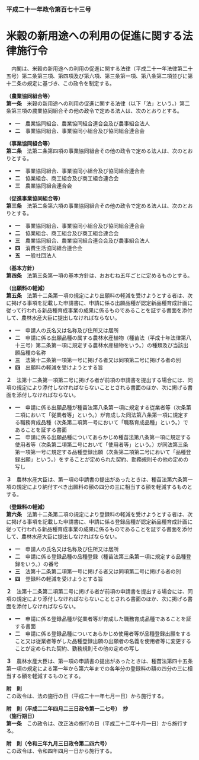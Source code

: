 ### 平成二十一年政令第百七十三号  
# 米穀の新用途への利用の促進に関する法律施行令  
　内閣は、米穀の新用途への利用の促進に関する法律（平成二十一年法律第二十五号）第二条第三項、第四項及び第六項、第三条第一項、第八条第二項並びに第十二条の規定に基づき、この政令を制定する。  
  
**（農業協同組合等）**  
**第一条**　米穀の新用途への利用の促進に関する法律（以下「法」という。）第二条第三項の農業協同組合その他の政令で定める法人は、次のとおりとする。  
* **一**　農業協同組合、農業協同組合連合会及び農事組合法人  
* **二**　事業協同組合、事業協同小組合及び協同組合連合会  
  
**（事業協同組合等）**  
**第二条**　法第二条第四項の事業協同組合その他の政令で定める法人は、次のとおりとする。  
* **一**　事業協同組合、事業協同小組合及び協同組合連合会  
* **二**　協業組合、商工組合及び商工組合連合会  
* **三**　農業協同組合連合会  
  
**（促進事業協同組合等）**  
**第三条**　法第二条第六項の事業協同組合その他の政令で定める法人は、次のとおりとする。  
* **一**　事業協同組合、事業協同小組合及び協同組合連合会  
* **二**　協業組合、商工組合及び商工組合連合会  
* **三**　農業協同組合、農業協同組合連合会及び農事組合法人  
* **四**　消費生活協同組合連合会  
* **五**　一般社団法人  
  
**（基本方針）**  
**第四条**　法第三条第一項の基本方針は、おおむね五年ごとに定めるものとする。  
  
**（出願料の軽減）**  
**第五条**　法第十二条第一項の規定により出願料の軽減を受けようとする者は、次に掲げる事項を記載した申請書に、申請に係る出願品種が認定新品種育成計画に従って行われる新品種育成事業の成果に係るものであることを証する書面を添付して、農林水産大臣に提出しなければならない。  
* **一**　申請人の氏名又は名称及び住所又は居所  
* **二**　申請に係る出願品種の属する農林水産植物（種苗法（平成十年法律第八十三号）第二条第一項に規定する農林水産植物をいう。）の種類及び当該出願品種の名称  
* **三**　法第十二条第一項第一号に掲げる者又は同項第二号に掲げる者の別  
* **四**　出願料の軽減を受けようとする旨  
  
**２**　法第十二条第一項第二号に掲げる者が前項の申請書を提出する場合には、同項の規定により添付しなければならないこととされる書面のほか、次に掲げる書面を添付しなければならない。  
* **一**　申請に係る出願品種が種苗法第八条第一項に規定する従業者等（次条第二項において「従業者等」という。）が育成した同法第八条第一項に規定する職務育成品種（次条第二項第一号において「職務育成品種」という。）であることを証する書面  
* **二**　申請に係る出願品種についてあらかじめ種苗法第八条第一項に規定する使用者等（次条第二項第二号において「使用者等」という。）が同法第三条第一項第一号に規定する品種登録出願（次条第二項第二号において「品種登録出願」という。）をすることが定められた契約、勤務規則その他の定めの写し  
  
**３**　農林水産大臣は、第一項の申請書の提出があったときは、種苗法第六条第一項の規定により納付すべき出願料の額の四分の三に相当する額を軽減するものとする。  
  
**（登録料の軽減）**  
**第六条**　法第十二条第二項の規定により登録料の軽減を受けようとする者は、次に掲げる事項を記載した申請書に、申請に係る登録品種が認定新品種育成計画に従って行われる新品種育成事業の成果に係るものであることを証する書面を添付して、農林水産大臣に提出しなければならない。  
* **一**　申請人の氏名又は名称及び住所又は居所  
* **二**　申請に係る登録品種の品種登録（種苗法第三条第一項に規定する品種登録をいう。）の番号  
* **三**　法第十二条第二項第一号に掲げる者又は同項第二号に掲げる者の別  
* **四**　登録料の軽減を受けようとする旨  
  
**２**　法第十二条第二項第二号に掲げる者が前項の申請書を提出する場合には、同項の規定により添付しなければならないこととされる書面のほか、次に掲げる書面を添付しなければならない。  
* **一**　申請に係る登録品種が従業者等が育成した職務育成品種であることを証する書面  
* **二**　申請に係る登録品種についてあらかじめ使用者等が品種登録出願をすること又は従業者等がした品種登録出願の出願者の名義を使用者等に変更することが定められた契約、勤務規則その他の定めの写し  
  
**３**　農林水産大臣は、第一項の申請書の提出があったときは、種苗法第四十五条第一項の規定による第一年から第六年までの各年分の登録料の額の四分の三に相当する額を軽減するものとする。  
  
**附　則**  
この政令は、法の施行の日（平成二十一年七月一日）から施行する。  
  
**附　則（平成二二年四月二三日政令第一二七号）　抄**  
**（施行期日）**  
**第一条**　この政令は、改正法の施行の日（平成二十二年十月一日）から施行する。  
  
**附　則（令和三年九月三日政令第二四六号）**  
この政令は、令和四年四月一日から施行する。  
  
